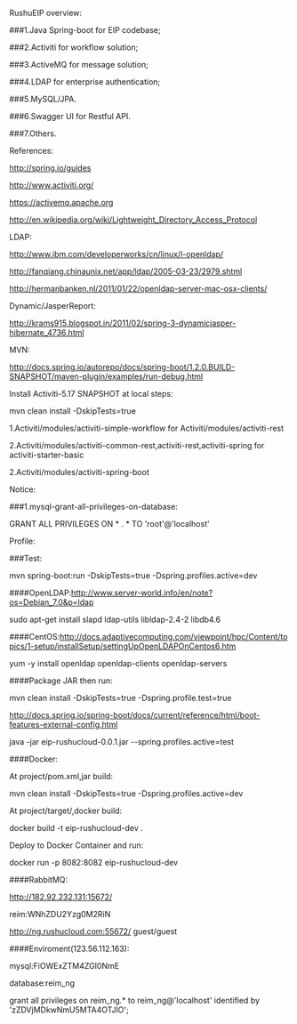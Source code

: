 RushuEIP overview:

###1.Java Spring-boot for EIP codebase;

###2.Activiti for workflow solution;

###3.ActiveMQ for message solution;

###4.LDAP for enterprise authentication;

###5.MySQL/JPA.

###6.Swagger UI for Restful API.

###7.Others.


References:

http://spring.io/guides

http://www.activiti.org/

https://activemq.apache.org

http://en.wikipedia.org/wiki/Lightweight_Directory_Access_Protocol


LDAP:

http://www.ibm.com/developerworks/cn/linux/l-openldap/

http://fanqiang.chinaunix.net/app/ldap/2005-03-23/2979.shtml

http://hermanbanken.nl/2011/01/22/openldap-server-mac-osx-clients/

Dynamic/JasperReport:

http://krams915.blogspot.in/2011/02/spring-3-dynamicjasper-hibernate_4736.html

MVN:

http://docs.spring.io/autorepo/docs/spring-boot/1.2.0.BUILD-SNAPSHOT/maven-plugin/examples/run-debug.html

Install Activiti-5.17 SNAPSHOT at local steps:

mvn clean install -DskipTests=true

1.Activiti/modules/activiti-simple-workflow for Activiti/modules/activiti-rest

2.Activiti/modules/activiti-common-rest,activiti-rest,activiti-spring for activiti-starter-basic

2.Activiti/modules/activiti-spring-boot

Notice:

###1.mysql-grant-all-privileges-on-database:

GRANT ALL PRIVILEGES ON * . * TO 'root'@'localhost'

Profile:

###Test:

mvn spring-boot:run -DskipTests=true -Dspring.profiles.active=dev

####OpenLDAP:http://www.server-world.info/en/note?os=Debian_7.0&p=ldap

sudo apt-get install slapd ldap-utils libldap-2.4-2 libdb4.6

####CentOS:http://docs.adaptivecomputing.com/viewpoint/hpc/Content/topics/1-setup/installSetup/settingUpOpenLDAPOnCentos6.htm

yum -y install openldap openldap-clients openldap-servers

####Package JAR then run:

mvn clean install -DskipTests=true -Dspring.profile.test=true

http://docs.spring.io/spring-boot/docs/current/reference/html/boot-features-external-config.html

java -jar eip-rushucloud-0.0.1.jar --spring.profiles.active=test

####Docker:

At project/pom.xml,jar build: 

mvn clean install -DskipTests=true -Dspring.profiles.active=dev

At project/target/,docker build:

docker build -t eip-rushucloud-dev .

Deploy to Docker Container and run:

docker run -p 8082:8082 eip-rushucloud-dev

####RabbitMQ:

http://182.92.232.131:15672/

reim:WNhZDU2Yzg0M2RiN

http://ng.rushucloud.com:55672/ guest/guest

####Enviroment(123.56.112.163):

mysql:FiOWExZTM4ZGI0NmE 

database:reim_ng

grant all privileges on reim_ng.* to reim_ng@'localhost' identified by 'zZDVjMDkwNmU5MTA4OTJlO';
